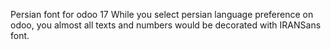 Persian font for odoo 17
While you select persian language preference on odoo, 
you almost all texts and numbers would be decorated 
with IRANSans font.